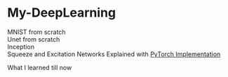 # My-DeepLearning

MNIST from scratch
</br>
Unet from scratch
</br>
Inception
</br>
Squeeze and Excitation Networks Explained with [PyTorch Implementation](https://amaarora.github.io/2020/07/24/SeNet.html)
</br>

What I learned till now

